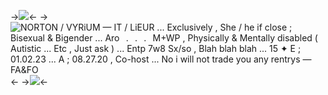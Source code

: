 ->![](https://i.postimg.cc/288JszBS/pop.png)<-
->![NORTON / VYRiUM — IT / LiEUR ... Exclusively  ,  She / he if close ; Bisexual  &  Bigender ... Aro⠀.⠀.⠀.⠀M+WP , Physically  &  Mentally disabled ( Autistic ...  Etc ,  Just ask ) ...  Entp 7w8 Sx/so ,  Blah blah blah  ...  15 ✦ E ; 01.02.23  ...  A ; 08.27.20 ,  Co-host ...  No  i  will  not  trade  you  any  rentrys —  FA&FO](https://i.postimg.cc/Ls9PWZQR/ezgif-1-9b3e29ec0a.gif)<-
->![](https://i.postimg.cc/VsFpZSvh/terror.png)<-
